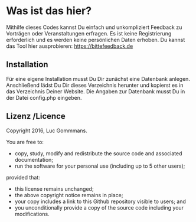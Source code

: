 # Was ist das hier?

Mithilfe dieses Codes kannst Du einfach und unkompliziert Feedback zu Vorträgen oder Veranstaltungen erfragen. Es ist keine Registrierung erforderlich und es werden keine persönlichen Daten erhoben. Du kannst das Tool hier ausprobieren: https://bittefeedback.de

## Installation

Für eine eigene Installation musst Du Dir zunächst eine Datenbank anlegen. Anschließend lädst Du Dir dieses Verzeichnis herunter und kopierst es in das Verzeichnis Deiner Website. Die Angaben zur Datenbank musst Du in der Datei config.php eingeben.  

## Lizenz /Licence

Copyright 2016, Luc Gommmans.

You are free to:

- copy, study, modify and redistribute the source code and associated
  documentation;
- run the software for your personal use (including up to 5 other users);

provided that:

- this license remains unchanged;
- the above copyright notice remains in place;
- your copy includes a link to this Github repository visible to users; and
- you unconditionally provide a copy of the source code including your
  modifications.




